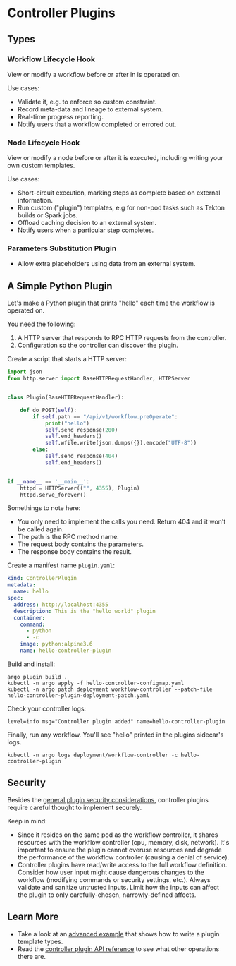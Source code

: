 # Controller Plugins

## Types

### Workflow Lifecycle Hook

View or modify a workflow before or after in is operated on.

Use cases:

* Validate it, e.g. to enforce so custom constraint.
* Record meta-data and lineage to external system.
* Real-time progress reporting.
* Notify users that a workflow completed or errored out.

### Node Lifecycle Hook

View or modify a node before or after it is executed, including writing your own custom templates.

Use cases:

* Short-circuit execution, marking steps as complete based on external information.
* Run custom ("plugin") templates, e.g for non-pod tasks such as Tekton builds or Spark jobs.
* Offload caching decision to an external system.
* Notify users when a particular step completes.

### Parameters Substitution Plugin

* Allow extra placeholders using data from an external system.

## A Simple Python Plugin

Let's make a Python plugin that prints "hello" each time the workflow is operated on.

You need the following:

1. A HTTP server that responds to RPC HTTP requests from the controller.
2. Configuration so the controller can discover the plugin.

Create a script that starts a HTTP server:

```python
import json
from http.server import BaseHTTPRequestHandler, HTTPServer


class Plugin(BaseHTTPRequestHandler):

    def do_POST(self):
        if self.path == "/api/v1/workflow.preOperate":
            print("hello")
            self.send_response(200)
            self.end_headers()
            self.wfile.write(json.dumps({}).encode("UTF-8"))
        else:
            self.send_response(404)
            self.end_headers()


if __name__ == '__main__':
    httpd = HTTPServer(("", 4355), Plugin)
    httpd.serve_forever()
```

Somethings to note here:

* You only need to implement the calls you need. Return 404 and it won't be called again.
* The path is the RPC method name.
* The request body contains the parameters.
* The response body contains the result.

Create a manifest name `plugin.yaml`:

```yaml
kind: ControllerPlugin
metadata:
  name: hello
spec:
  address: http://localhost:4355
  description: This is the "hello world" plugin
  container:
    command:
      - python
      - -c
    image: python:alpine3.6
    name: hello-controller-plugin
```

Build and install:

```shell
argo plugin build .
kubectl -n argo apply -f hello-controller-configmap.yaml
kubectl -n argo patch deployment workflow-controller --patch-file hello-controller-plugin-deployment-patch.yaml
```

Check your controller logs:

```
level=info msg="Controller plugin added" name=hello-controller-plugin
```

Finally, run any workflow. You'll see "hello" printed in the plugins sidecar's logs.

```
kubectl -n argo logs deployment/workflow-controller -c hello-controller-plugin
```

## Security

Besides the [general plugin security considerations](plugins.md#security), controller plugins require careful thought to
implement securely.

Keep in mind:
* Since it resides on the same pod as the workflow controller, it shares resources with the workflow controller (cpu, 
  memory, disk, network). It's important to ensure the plugin cannot overuse resources and degrade the performance of
  the workflow controller (causing a denial of service).
* Controller plugins have read/write access to the full workflow definition. Consider how user input might cause 
  dangerous changes to the workflow (modifying commands or security settings, etc.). 
  Always validate and sanitize untrusted inputs. Limit how the inputs can affect the plugin to only carefully-chosen, 
  narrowly-defined affects.

## Learn More

* Take a look at
  an [advanced example](https://github.com/argoproj/argo-workflows/tree/dev-plugins/examples/plugins/controller/hello)
  that shows how to write a plugin template types.
* Read the [controller plugin API reference](controller_swagger.md) to see what other operations there are.

